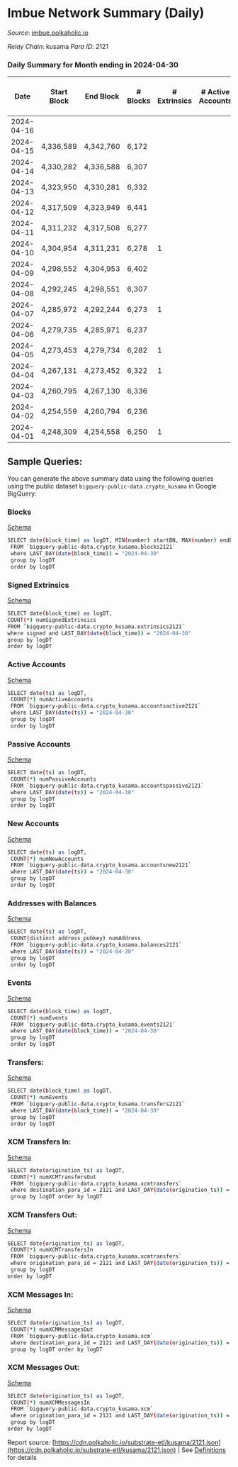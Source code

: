 # Imbue Network Summary (Daily)

_Source_: [imbue.polkaholic.io](https://imbue.polkaholic.io)

*Relay Chain*: kusama
*Para ID*: 2121



### Daily Summary for Month ending in 2024-04-30


| Date    | Start Block | End Block | # Blocks | # Extrinsics | # Active Accounts | # Passive Accounts | # New Accounts | # Addresses | # Events  | # Transfers ($USD) | # XCM Transfers In ($USD) | # XCM Transfers Out ($USD) | # XCM In | # XCM Out | Issues |
|---------|-------------|-----------|----------|--------------|-------------------|--------------------|----------------|-------------|-----------|--------------------|---------------------------|----------------------------|----------|-----------|--------|
| 2024-04-16 |  |  |  |  |  |  |  |  |  |   |   |   |  |  |  |
| 2024-04-15 | 4,336,589 | 4,342,760 | 6,172 |  |  |  |  |  | 12,347 |   |   |   |  |  |  |
| 2024-04-14 | 4,330,282 | 4,336,588 | 6,307 |  |  |  |  |  | 12,618 |   |   |   |  |  |  |
| 2024-04-13 | 4,323,950 | 4,330,281 | 6,332 |  |  |  |  |  | 12,667 |   |   |   |  |  |  |
| 2024-04-12 | 4,317,509 | 4,323,949 | 6,441 |  |  |  |  |  | 12,891 |   |   |   |  |  |  |
| 2024-04-11 | 4,311,232 | 4,317,508 | 6,277 |  |  |  |  |  | 12,557 |   |   |   |  |  |  |
| 2024-04-10 | 4,304,954 | 4,311,231 | 6,278 | 1 |  |  |  |  | 12,570 | 1  |   |   |  |  |  |
| 2024-04-09 | 4,298,552 | 4,304,953 | 6,402 |  |  |  |  |  | 12,807 |   |   |   |  |  |  |
| 2024-04-08 | 4,292,245 | 4,298,551 | 6,307 |  |  |  |  |  | 12,618 |   |   |   |  |  |  |
| 2024-04-07 | 4,285,972 | 4,292,244 | 6,273 | 1 |  |  |  |  | 12,564 | 1  |   |   |  |  |  |
| 2024-04-06 | 4,279,735 | 4,285,971 | 6,237 |  |  |  |  |  | 12,478 |   |   |   |  |  |  |
| 2024-04-05 | 4,273,453 | 4,279,734 | 6,282 | 1 |  |  |  |  | 12,579 | 1  |   |   |  |  |  |
| 2024-04-04 | 4,267,131 | 4,273,452 | 6,322 | 1 |  |  |  |  | 12,663 | 1  |   |   |  |  |  |
| 2024-04-03 | 4,260,795 | 4,267,130 | 6,336 |  |  |  |  |  | 12,683 |   |   |   |  |  |  |
| 2024-04-02 | 4,254,559 | 4,260,794 | 6,236 |  |  |  |  |  | 12,476 |   |   |   |  |  |  |
| 2024-04-01 | 4,248,309 | 4,254,558 | 6,250 | 1 |  |  |  |  | 12,512 | 1  |   |   |  |  |  |

## Sample Queries:
You can generate the above summary data using the following queries using the public dataset `bigquery-public-data.crypto_kusama` in Google BigQuery:


### Blocks 

[Schema](https://github.com/colorfulnotion/substrate-etl/blob/main/schema/blocks.json)

```bash
SELECT date(block_time) as logDT, MIN(number) startBN, MAX(number) endBN, COUNT(*) numBlocks 
 FROM `bigquery-public-data.crypto_kusama.blocks2121`  
 where LAST_DAY(date(block_time)) = "2024-04-30" 
 group by logDT 
 order by logDT
```

### Signed Extrinsics 

[Schema](https://github.com/colorfulnotion/substrate-etl/blob/main/schema/extrinsics.json)

```bash
SELECT date(block_time) as logDT, 
COUNT(*) numSignedExtrinsics 
FROM `bigquery-public-data.crypto_kusama.extrinsics2121`  
where signed and LAST_DAY(date(block_time)) = "2024-04-30" 
group by logDT 
order by logDT
```

### Active Accounts 

[Schema](https://github.com/colorfulnotion/substrate-etl/blob/main/schema/accountsactive.json)

```bash
SELECT date(ts) as logDT, 
 COUNT(*) numActiveAccounts 
 FROM `bigquery-public-data.crypto_kusama.accountsactive2121` 
 where LAST_DAY(date(ts)) = "2024-04-30" 
 group by logDT 
 order by logDT
```

### Passive Accounts 

[Schema](https://github.com/colorfulnotion/substrate-etl/blob/main/schema/accountspassive.json)

```bash
SELECT date(ts) as logDT, 
 COUNT(*) numPassiveAccounts 
 FROM `bigquery-public-data.crypto_kusama.accountspassive2121` 
 where LAST_DAY(date(ts)) = "2024-04-30" 
 group by logDT 
 order by logDT
```

### New Accounts 

[Schema](https://github.com/colorfulnotion/substrate-etl/blob/main/schema/accountsnew.json)

```bash
SELECT date(ts) as logDT, 
 COUNT(*) numNewAccounts 
 FROM `bigquery-public-data.crypto_kusama.accountsnew2121` 
 where LAST_DAY(date(ts)) = "2024-04-30" 
 group by logDT
 order by logDT
```

### Addresses with Balances 

[Schema](https://github.com/colorfulnotion/substrate-etl/blob/main/schema/balances.json)

```bash
SELECT date(ts) as logDT,
 COUNT(distinct address_pubkey) numAddress 
 FROM `bigquery-public-data.crypto_kusama.balances2121` 
 where LAST_DAY(date(ts)) = "2024-04-30" 
 group by logDT 
 order by logDT
```

### Events 

[Schema](https://github.com/colorfulnotion/substrate-etl/blob/main/schema/events.json)

```bash
SELECT date(block_time) as logDT, 
 COUNT(*) numEvents 
 FROM `bigquery-public-data.crypto_kusama.events2121` 
 where LAST_DAY(date(block_time)) = "2024-04-30" 
 group by logDT 
 order by logDT
```

### Transfers:

[Schema](https://github.com/colorfulnotion/substrate-etl/blob/main/schema/transfers.json)

```bash
SELECT date(block_time) as logDT, 
 COUNT(*) numEvents 
 FROM `bigquery-public-data.crypto_kusama.transfers2121` 
 where LAST_DAY(date(block_time)) = "2024-04-30" 
 group by logDT 
 order by logDT
```

### XCM Transfers In: 

[Schema](https://github.com/colorfulnotion/substrate-etl/blob/main/schema/xcmtransfers.json)

```bash
SELECT date(origination_ts) as logDT, 
 COUNT(*) numXCMTransfersOut 
 FROM `bigquery-public-data.crypto_kusama.xcmtransfers` 
 where destination_para_id = 2121 and LAST_DAY(date(origination_ts)) = "2024-04-30" 
 group by logDT order by logDT
```

### XCM Transfers Out: 

[Schema](https://github.com/colorfulnotion/substrate-etl/blob/main/schema/xcmtransfers.json)

```bash
SELECT date(origination_ts) as logDT, 
 COUNT(*) numXCMTransfersIn 
 FROM `bigquery-public-data.crypto_kusama.xcmtransfers` 
 where origination_para_id = 2121 and LAST_DAY(date(origination_ts)) = "2024-04-30" 
 group by logDT 
order by logDT
```

### XCM Messages In: 

[Schema](https://github.com/colorfulnotion/substrate-etl/blob/main/schema/xcm.json)

```bash
SELECT date(origination_ts) as logDT, 
 COUNT(*) numXCMMessagesOut 
 FROM `bigquery-public-data.crypto_kusama.xcm` 
 where destination_para_id = 2121 and LAST_DAY(date(origination_ts)) = "2024-04-30" 
 group by logDT order by logDT
```

### XCM Messages Out: 

[Schema](https://github.com/colorfulnotion/substrate-etl/blob/main/schema/xcm.json)

```bash
SELECT date(origination_ts) as logDT, 
 COUNT(*) numXCMMessagesIn 
 FROM `bigquery-public-data.crypto_kusama.xcm` 
 where origination_para_id = 2121 and LAST_DAY(date(origination_ts)) = "2024-04-30" 
 group by logDT 
order by logDT
```


Report source: [https://cdn.polkaholic.io/substrate-etl/kusama/2121.json](https://cdn.polkaholic.io/substrate-etl/kusama/2121.json) | See [Definitions](/DEFINITIONS.md) for details
